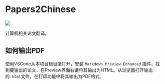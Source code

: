 # Papers2Chinese
![](https://img.shields.io/badge/LICENSE-MIT-blue)

计算机相关论文翻译。

## 如何输出PDF

使用VSCode从本项目根目录打开，安装 `Markdown Preview Enhanced` 插件，找到要输出的论文，在Preview界面右键将其输出为HTML。从浏览器打开输出的`.html`文件，在打印功能中将其输出为PDF格式。

